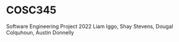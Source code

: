 # COSC345

Software Engineering Project 2022
Liam Iggo, Shay Stevens, Dougal Colquhoun, Austin Donnelly
